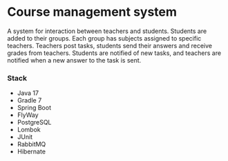 # Course management system
A system for interaction between teachers and students. Students are added to their groups. Each group has subjects assigned to specific teachers. Teachers post tasks, students send their answers and receive grades from teachers. Students are notified of new tasks, and teachers are notified when a new answer to the task is sent.

### Stack
- Java 17
- Gradle 7
- Spring Boot
- FlyWay
- PostgreSQL
- Lombok
- JUnit
- RabbitMQ
- Hibernate
